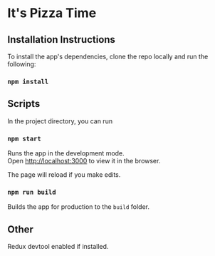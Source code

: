# It's Pizza Time

## Installation Instructions

To install the app's dependencies, clone the repo locally and run the following:

### `npm install`

## Scripts

In the project directory, you can run

### `npm start`

Runs the app in the development mode.<br>
Open [http://localhost:3000](http://localhost:3000) to view it in the browser.

The page will reload if you make edits.<br>

### `npm run build`

Builds the app for production to the `build` folder.<br>

## Other

Redux devtool enabled if installed.
